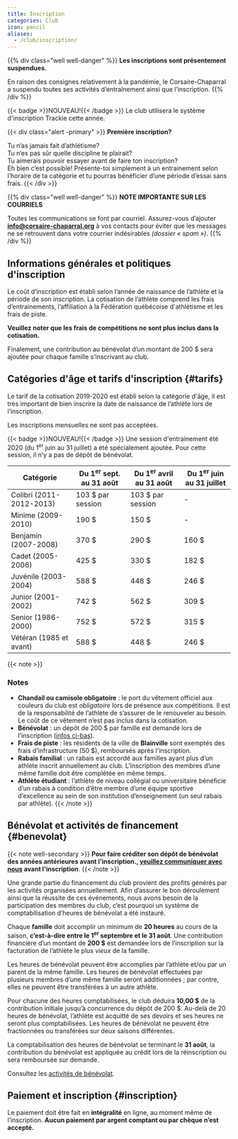 ```yaml
---
title: Inscription
categories: Club
icon: pencil
aliases:
  - /club/inscription/
---
```



{{% div class="well well-danger" %}}
**Les inscriptions sont présentement suspendues.**

En raison des consignes relativement à la pandémie, le Corsaire-Chaparral a suspendu toutes ses activités d’entraînement ainsi que l’inscription.
{{% /div %}}

<!--
**L'inscription est ouverte toute l’année!** Lisez d’abord les détails sur cette page, puis inscrivez-vous en ligne (lien au bas de la page).
-->

{{< badge >}}NOUVEAU!{{< /badge >}} Le club utilisera le système d'inscription Trackie cette année.

{{< div class="alert -primary" >}}
**Première inscription?**

Tu n’as jamais fait d’athlétisme?  
Tu n’es pas sûr quelle discipline te plairait?  
Tu aimerais pouvoir essayer avant de faire ton inscription?  
Eh bien c’est possible! Présente-toi simplement à un entrainement selon l’horaire de ta catégorie et tu pourras bénéficier d’une période d’essai sans frais.
{{< /div >}}


{{% div class="well well-danger" %}}
**NOTE IMPORTANTE SUR LES COURRIELS**

Toutes les communications se font par courriel. Assurez-vous d’ajouter **info@corsaire-chaparral.org** à vos contacts pour éviter que les messages ne se retrouvent dans votre courrier indésirables _(dossier « spam »)_.
{{% /div %}}

## Informations générales et politiques d'inscription

Le coût d’inscription est établi selon l’année de naissance de l’athlète et la période de son inscription. La cotisation de l’athlète comprend les frais d’entrainements, l’affiliation à la Fédération québécoise d'athlétisme et les frais de piste.

**Veuillez noter que les frais de compétitions ne sont plus inclus dans la cotisation.**

Finalement, une contribution au bénévolat d’un montant de 200&nbsp;$ sera ajoutée pour chaque famille s’inscrivant au club.

## Catégories d'âge et tarifs d'inscription {#tarifs}

Le tarif de la cotisation 2019-2020 est établi selon la catégorie d'âge, il est très important de bien inscrire la date de naissance de l’athlète lors de l’inscription.

Les inscriptions mensuelles ne sont pas acceptées.

{{< badge >}}NOUVEAU!{{< /badge >}} Une session d'entrainement été 2020 (du 1<sup>er</sup> juin au 31 juillet) a été spécialement ajoutée.
Pour cette session, il n’y a pas de dépôt de bénévolat.

| Catégorie               | Du 1<sup>er</sup> sept. au 31 août | Du 1<sup>er</sup> avril au 31 août | Du 1<sup>er</sup> juin au 31 juillet |
| ----------------------- | ------------------ | ------ | ------ |
| Colibri (2011-2012-2013)| 103 $ par session  | 103 $ par session | - |
| Minime (2009-2010)      | 190 $              | 150 $  | -     |
| Benjamin  (2007-2008)   | 370 $              | 290 $  | 160 $ |
| Cadet (2005-2006)       | 425 $              | 330 $  | 182 $ |
| Juvénile (2003-2004)    | 588 $              | 448 $  | 246 $ |
| Junior (2001-2002)      | 742 $              | 562 $  | 309 $ |
| Senior (1986-2000)      | 752 $              | 572 $  | 315 $ |
| Vétéran (1985 et avant) | 588 $              | 448 $  | 246 $ |

{{< note >}}
### Notes

- **Chandail ou camisole obligatoire** : le port du vêtement officiel aux couleurs du club est _obligatoire_ lors de présence aux compétitions.  Il est de la responsabilité de l’athlète de s’assurer de le renouveler au besoin.  Le coût de ce vêtement n’est pas inclus dans la cotisation.
- **Bénévolat** : un dépôt de 200&nbsp;$ par famille est demandé lors de l'inscription ([infos ci-bas](#benevolat)).
- **Frais de piste** : les résidents de la ville de **Blainville** sont exemptés des frais d’infrastructure (50&nbsp;$), remboursés après l'inscription.
- **Rabais familial** : un rabais est accordé aux familles ayant plus d’un athlète inscrit annuellement au club.  L’inscription des membres d’une même famille doit être complétée en même temps.
- **Athlète étudiant** : l’athlète de niveau collégial ou universitaire bénéficie d’un rabais à condition d’être membre d’une équipe sportive d’excellence au sein de son institution d’enseignement (un seul rabais par athlète).
{{< /note >}}

<!--
### Catégories d'âge et tarifs d'inscription (club Lachute)

| Catégorie               | Cotisation   |
| ----------------------- | ------------ |
| Benjamin (2006-2007)    | 90 $         |
| Cadet (2004-2005)       | 100 $        |
| Juvénile (2002-2003)    | 110 $        |
-->

## Bénévolat et activités de financement {#benevolat}

{{< note well-secondary >}}
**Pour faire créditer son dépôt de bénévolat des années antérieures avant l'inscription., [veuillez communiquer avec nous](mailto:info@corsaire-chaparral.org) avant l'inscription**.
{{< /note >}}

Une grande partie du financement du club provient des profits générés par les activités organisées annuellement. Afin d’assurer le bon déroulement ainsi que la réussite de ces événements, nous avons besoin de la participation des membres du club, c’est pourquoi un système de comptabilisation d’heures de bénévolat a été instauré.

Chaque **famille** doit accomplir un minimum de **20 heures** au cours de la saison, **c’est-à-dire entre le 1<sup>er</sup> septembre et le 31 août**.  Une contribution financière d’un montant de **200&nbsp;$** est demandée lors de l’inscription sur la facturation de l’athlète le plus _vieux_ de la famille.

Les heures de bénévolat peuvent être accomplies par l’athlète et/ou par un parent de la même famille. Les heures de bénévolat effectuées par plusieurs membres d’une même famille seront additionnées ; par contre, elles ne peuvent être transférées à un autre athlète.

Pour chacune des heures comptabilisées, le club déduira **10,00&nbsp;$** de la contribution initiale jusqu’à concurrence du dépôt de 200 $. Au-delà de 20 heures de bénévolat, l’athlète est acquitté de ses devoirs et ses heures ne seront plus comptabilisées. Les heures de bénévolat ne peuvent être fractionnées ou transférées sur deux saisons différentes.

La comptabilisation des heures de bénévolat se terminant le **31 août**, la contribution du bénévolat est appliquée au crédit lors de la réinscription ou sera remboursée sur demande.

Consultez les [activités de bénévolat](/club/benevolat/).

## Paiement et inscription {#inscription}

Le paiement doit être fait en **intégralité** en ligne, au moment même de l’inscription. **Aucun paiement par argent comptant ou par chèque n’est accepté.**

<!--
<a class="btn btn-primary btn--block -lg" href="http://www.trackiereg.com/coch/">**Inscription 2019-2020** <span class="icon icon-pencil"></a>
-->
